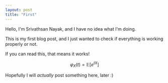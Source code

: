 ```yaml
---
layout: post
title: "First"
---
```


Hello, I'm Srivathsan Nayak, and I have no idea what I'm doing.

This is my first blog post, and I just wanted to check if everything is working properly or not.

If you can read this, that means it works!

$$\varphi_X(t) = \mathbb{E}\left[e^{tX}\right]$$

Hopefully I will *actually* post something here, later :)
